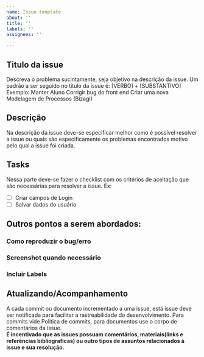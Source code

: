 ```yaml
---
name: Issue template
about: ''
title: ''
labels: ''
assignees: ''

---
```


## Titulo da issue
Descreva o problema sucintamente, seja objetivo na descrição da issue. 
Um padrão a ser seguido no titulo da issue é: [VERBO] + [SUBSTANTIVO] Exemplo:
Manter Aluno
Corrigir bug do front end
Criar uma nova Modelagem de Processos (Bizagi)

## Descrição
Na descrição da issue deve-se especificar melhor como é possível resolver a issue ou quais são especificamente os problemas encontrados motivo pelo qual a issue foi criada.

## Tasks
Nessa parte deve-se fazer o checklist com os critérios de aceitação que são necessárias para resolver a issue.
Ex:
- [ ] Criar campos de Login
- [ ] Salvar dados do usuário

## Outros pontos a serem abordados:
### Como reproduzir o bug/erro
### Screenshot quando necessário
### Incluir Labels

## Atualizando/Acompanhamento
A cada commit ou documento incrementado a uma issue, está issue deve ser notificada para facilitar a rastreabilidade do desenvolvimento. Para commits vide Politica de commits, para documentos use o corpo de comentários da issue.<br/>
**É incentivado que as issues possuam comentários, materiais(links e referências bibliograficas) ou outro tipos de assuntos relacionados
à issue e sua resolução.**
